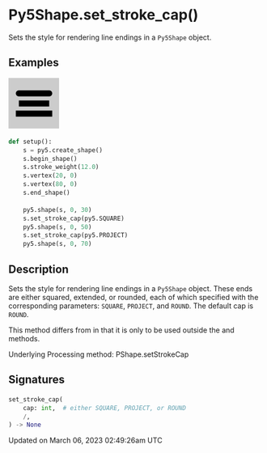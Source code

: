 # Py5Shape.set_stroke_cap()

Sets the style for rendering line endings in a `Py5Shape` object.

## Examples

<div class="example-table">

<div class="example-row"><div class="example-cell-image">

![example picture for set_stroke_cap()](/images/reference/Py5Shape_set_stroke_cap_0.png)

</div><div class="example-cell-code">

```python
def setup():
    s = py5.create_shape()
    s.begin_shape()
    s.stroke_weight(12.0)
    s.vertex(20, 0)
    s.vertex(80, 0)
    s.end_shape()

    py5.shape(s, 0, 30)
    s.set_stroke_cap(py5.SQUARE)
    py5.shape(s, 0, 50)
    s.set_stroke_cap(py5.PROJECT)
    py5.shape(s, 0, 70)
```

</div></div>

</div>

## Description

Sets the style for rendering line endings in a `Py5Shape` object. These ends are either squared, extended, or rounded, each of which specified with the corresponding parameters: `SQUARE`, `PROJECT`, and `ROUND`. The default cap is `ROUND`.

This method differs from [](py5shape_stroke_cap) in that it is only to be used outside the [](py5shape_begin_shape) and [](py5shape_end_shape) methods.

Underlying Processing method: PShape.setStrokeCap

## Signatures

```python
set_stroke_cap(
    cap: int,  # either SQUARE, PROJECT, or ROUND
    /,
) -> None
```

Updated on March 06, 2023 02:49:26am UTC
